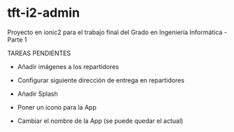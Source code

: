 # tft-i2-admin
Proyecto en ionic2 para el trabajo final del Grado en Ingeniería Informática - Parte 1

TAREAS PENDIENTES

- Añadir imágenes a los repartidores

- Configurar siguiente dirección de entrega en repartidores

- Añadir Splash
- Poner un icono para la App
- Cambiar el nombre de la App (se puede quedar el actual)
